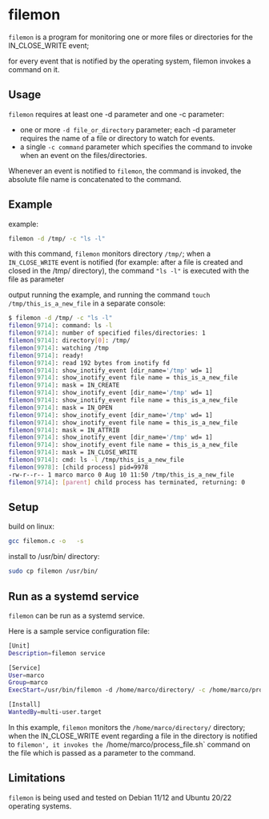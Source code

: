 # filemon

`filemon` is a program for monitoring one or more files or directories for the IN_CLOSE_WRITE event; 

for every event that is notified by the operating system, filemon invokes a command on it.


## Usage

`filemon` requires at least one -d parameter and one -c parameter:

- one or more `-d file_or_directory` parameter; each -d parameter requires the name of a file or directory to watch for events.
- a single `-c command` parameter which specifies the command to invoke when an event on the files/directories.

Whenever an event is notified to `filemon`, the command is invoked, the absolute file name is concatenated to the command.


## Example

 example: 
 ```bash
 filemon -d /tmp/ -c "ls -l"
 ```

with this command, `filemon` monitors directory `/tmp/`; when a `IN_CLOSE_WRITE` event is notified 
(for example: after a file is created and closed in the /tmp/ directory),
 the command `"ls -l"` is executed with the file as parameter
 
 output running the example, and running the command  `touch /tmp/this_is_a_new_file` in a separate console:
 
 ```bash 
$ filemon -d /tmp/ -c "ls -l"
filemon[9714]: command: ls -l
filemon[9714]: number of specified files/directories: 1
filemon[9714]: directory[0]: /tmp/
filemon[9714]: watching /tmp
filemon[9714]: ready!
filemon[9714]: read 192 bytes from inotify fd
filemon[9714]: show_inotify_event [dir_name='/tmp' wd= 1] 
filemon[9714]: show_inotify_event file name = this_is_a_new_file 
filemon[9714]: mask = IN_CREATE 
filemon[9714]: show_inotify_event [dir_name='/tmp' wd= 1] 
filemon[9714]: show_inotify_event file name = this_is_a_new_file 
filemon[9714]: mask = IN_OPEN 
filemon[9714]: show_inotify_event [dir_name='/tmp' wd= 1] 
filemon[9714]: show_inotify_event file name = this_is_a_new_file 
filemon[9714]: mask = IN_ATTRIB 
filemon[9714]: show_inotify_event [dir_name='/tmp' wd= 1] 
filemon[9714]: show_inotify_event file name = this_is_a_new_file 
filemon[9714]: mask = IN_CLOSE_WRITE 
filemon[9714]: cmd: ls -l /tmp/this_is_a_new_file
filemon[9978]: [child process] pid=9978
-rw-r--r-- 1 marco marco 0 Aug 10 11:50 /tmp/this_is_a_new_file
filemon[9714]: [parent] child process has terminated, returning: 0
 ```
 


## Setup

build on linux:

```bash
gcc filemon.c -o   -s
```

install to /usr/bin/ directory: 
```bash
sudo cp filemon /usr/bin/
```


## Run as a systemd service

`filemon` can be run as a systemd service.

Here is a sample service configuration file:

```bash
[Unit]
Description=filemon service

[Service]
User=marco
Group=marco
ExecStart=/usr/bin/filemon -d /home/marco/directory/ -c /home/marco/process_file.sh

[Install]
WantedBy=multi-user.target
```

In this example, `filemon` monitors the `/home/marco/directory/` directory; 
when the IN_CLOSE_WRITE event regarding a file in the directory is notified to `filemon',
it invokes the `/home/marco/process_file.sh` command on the file which is passed as a parameter to the command.


## Limitations

`filemon` is being used and tested on Debian 11/12 and Ubuntu 20/22 operating systems.
